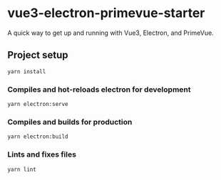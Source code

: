 # vue3-electron-primevue-starter

A quick way to get up and running with Vue3, Electron, and PrimeVue.

## Project setup
```
yarn install
```

### Compiles and hot-reloads electron for development
```
yarn electron:serve
```

### Compiles and builds for production
```
yarn electron:build
```

### Lints and fixes files
```
yarn lint
```


